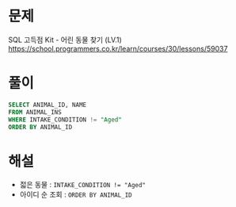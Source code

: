 # 문제
SQL 고득점 Kit - 어린 동물 찾기 (LV.1)
https://school.programmers.co.kr/learn/courses/30/lessons/59037


# 풀이

```SQL
SELECT ANIMAL_ID, NAME
FROM ANIMAL_INS
WHERE INTAKE_CONDITION != "Aged"
ORDER BY ANIMAL_ID
```


# 해설
* 젋은 동물 : `INTAKE_CONDITION != "Aged"`
* 아이디 순 조회 : `ORDER BY ANIMAL_ID`